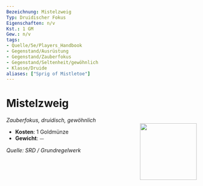 ```yaml
---
Bezeichnung: Mistelzweig
Typ: Druidischer Fokus
Eigenschaften: n/v
Kst.: 1 GM
Gew.: n/v
tags:
- Quelle/5e/Players_Handbook
- Gegenstand/Ausrüstung
- Gegenstand/Zauberfokus
- Gegenstand/Seltenheit/gewöhnlich
- Klasse/Druide
aliases: ["Sprig of Mistletoe"]
---
```

# Mistelzweig
*Zauberfokus, druidisch,  gewöhnlich*  
<img src="Symbolik/Gegenstände.webp" align="right" width="150">

- **Kosten**: 1 Goldmünze
- **Gewicht**: ⏤

*Quelle: SRD / Grundregelwerk*